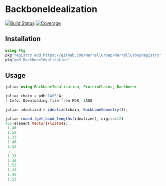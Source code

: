 # BackboneIdealization

[![Build Status](https://github.com/MurrellGroup/BackboneIdealization.jl/actions/workflows/CI.yml/badge.svg?branch=main)](https://github.com/MurrellGroup/BackboneIdealization.jl/actions/workflows/CI.yml?query=branch%3Amain)
[![Coverage](https://codecov.io/gh/MurrellGroup/BackboneIdealization.jl/branch/main/graph/badge.svg)](https://codecov.io/gh/MurrellGroup/BackboneIdealization.jl)

## Installation

```julia
using Pkg
pkg"registry add https://github.com/MurrellGroup/MurrellGroupRegistry"
pkg"add BackboneIdealization"
```

## Usage

```julia
julia> using BackboneIdealization, ProteinChains, Backboner

julia> chain = pdb"1ASS"A;
[ Info: Downloading file from PDB: 1ASS

julia> idealized = idealize(chain, BackboneGeometry());

julia> round.(get_bond_lengths(idealized), digits=12)
455-element Vector{Float64}:
 1.46
 1.52
 1.33
 1.46
 1.52
 ⋮
 1.33
 1.46
 1.52
 1.33
 1.46
 1.52
```
